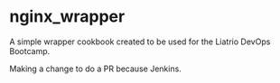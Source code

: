 # nginx_wrapper

A simple wrapper cookbook created to be used for the Liatrio DevOps Bootcamp. 

Making a change to do a PR because Jenkins. 


